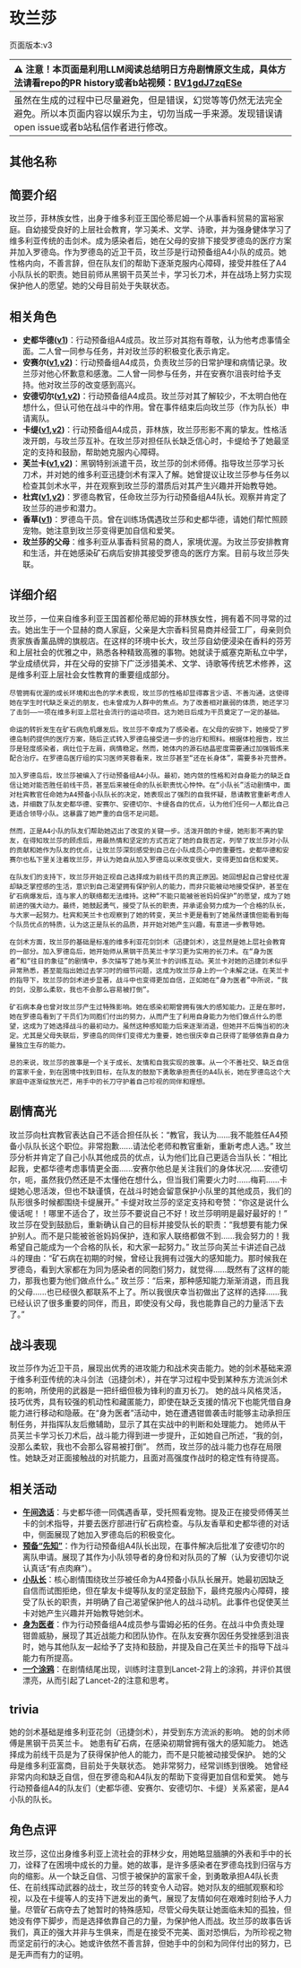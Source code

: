 # 玫兰莎
页面版本:v3
 

| :warning: 注意！本页面是利用LLM阅读总结明日方舟剧情原文生成，具体方法请看repo的PR history或者b站视频：[BV1gdJ7zqESe](https://www.bilibili.com/video/BV1gdJ7zqESe/)         |
|:----------------------------|
| 虽然在生成的过程中已尽量避免，但是错误，幻觉等等仍然无法完全避免。所以本页面内容以娱乐为主，切勿当成一手来源。发现错误请open issue或者b站私信作者进行修改。|



## 其他名称

## 简要介绍
玫兰莎，菲林族女性，出身于维多利亚王国伦蒂尼姆一个从事香料贸易的富裕家庭。自幼接受良好的上层社会教育，学习美术、文学、诗歌，并为强身健体学习了维多利亚传统的击剑术。成为感染者后，她在父母的安排下接受罗德岛的医疗方案并加入罗德岛。作为罗德岛的近卫干员，玫兰莎是行动预备组A4小队的成员。她性格内向，不善言辞，但在队友们的帮助下逐渐克服内心障碍，接受并胜任了A4小队队长的职责。她目前师从黑钢干员芙兰卡，学习长刀术，并在战场上努力实现保护他人的愿望。她的父母目前处于失联状态。
## 相关角色
-   **史都华德([v1](../chars/char_210_stward.md))**：行动预备组A4成员。玫兰莎对其抱有尊敬，认为他考虑事情全面。二人曾一同参与任务，并对玫兰莎的积极变化表示肯定。
-   **安赛尔([v1](../chars/char_212_ansel.md),[v2](char_212_ansel.md))**：行动预备组A4成员，负责玫兰莎的日常护理和病情记录。玫兰莎对他心怀歉意和感激。二人曾一同参与任务，并在安赛尔沮丧时给予支持。他对玫兰莎的改变感到高兴。
-   **安德切尔([v1](../chars/char_211_adnach.md),[v2](char_211_adnach.md))**：行动预备组A4成员。玫兰莎对其了解较少，不太明白他在想什么，但认可他在战斗中的作用。曾在事件结束后向玫兰莎（作为队长）申请离队。
-   **卡缇([v1](../chars/char_209_ardign.md),[v2](char_209_ardign.md))**：行动预备组A4成员，菲林族，玫兰莎形影不离的挚友。性格活泼开朗，与玫兰莎互补。在玫兰莎对担任队长缺乏信心时，卡缇给予了她最坚定的支持和鼓励，帮助她克服内心障碍。
-   **芙兰卡([v1](../chars/char_106_franka.md),[v2](char_106_franka.md))**：黑钢特别派遣干员，玫兰莎的剑术师傅。指导玫兰莎学习长刀术，并对她的维多利亚迅捷剑术有深入了解。她曾提议让玫兰莎参与任务以检查其剑术水平，并在观察到玫兰莎的潜质后对其产生兴趣并开始教导她。
-   **杜宾([v1](../chars/char_130_doberm.md),[v2](char_130_doberm.md))**：罗德岛教官，任命玫兰莎为行动预备组A4队长。观察并肯定了玫兰莎的进步和潜力。
-   **香草([v1](../chars/char_240_wyvern.md))**：罗德岛干员。曾在训练场偶遇玫兰莎和史都华德，请她们帮忙照顾宠物。她注意到玫兰莎变得更加自信和爱笑。
-   **玫兰莎的父母**：维多利亚从事香料贸易的商人，家境优渥。为玫兰莎安排教育和生活，并在她感染矿石病后安排其接受罗德岛的医疗方案。目前与玫兰莎失联。
## 详细介绍
玫兰莎，一位来自维多利亚王国首都伦蒂尼姆的菲林族女性，拥有着不同寻常的过去。她出生于一个显赫的商人家庭，父亲是大宗香料贸易商并经营工厂，母亲则负责家族香薰品牌的旗舰店。在这样的环境中长大，玫兰莎自幼便浸染在香料的芬芳和上层社会的优雅之中，熟悉各种精致高雅的事物。她就读于威塞克斯私立中学，学业成绩优异，并在父母的安排下广泛涉猎美术、文学、诗歌等传统艺术修养，这是维多利亚上层社会女性教育的重要组成部分。

    尽管拥有优渥的成长环境和出色的学术表现，玫兰莎的性格却显得寡言少语、不善沟通，这使得她在学生时代缺乏亲近的朋友，也未曾成为人群中的焦点。为了改善相对羸弱的体质，她还学习了击剑——一项在维多利亚上层社会流行的运动项目。这为她日后成为干员奠定了一定的基础。

    命运的转折发生在矿石病危机爆发后。玫兰莎不幸成为了感染者。在父母的安排下，她接受了罗德岛制药提供的医疗方案，随后正式转入罗德岛接受进一步的治疗和照料。根据体检报告，玫兰莎是轻度感染者，病灶位于左肩，病情稳定。然而，她体内的源石结晶密度需要通过加强锻炼来配合治疗。在罗德岛医疗组的实习医师芙蓉看来，玫兰莎甚至“还在长身体”，需要多补充营养。

    加入罗德岛后，玫兰莎被编入了行动预备组A4小队。最初，她内敛的性格和对自身能力的缺乏自信让她对能否胜任前线干员，甚至后来被任命的队长职责忧心忡忡。在“小队长”活动剧情中，面对杜宾教官任命她为A4预备小队队长的决定，她表现出了强烈的自我怀疑，恳请教官重新考虑人选，并细数了队友史都华德、安赛尔、安德切尔、卡缇各自的优点，认为他们任何一人都比自己更适合领导小队。这暴露了她严重的自信不足问题。

    然而，正是A4小队的队友们帮助她迈出了改变的关键一步。活泼开朗的卡缇，她形影不离的挚友，在得知玫兰莎的顾虑后，用最热情和坚定的方式否定了她的自我否定，列举了玫兰莎对小队的贡献和她作为队友的优点，让玫兰莎深刻感受到自己在小队成员心中的重要性。史都华德和安赛尔也私下里关注着玫兰莎，并认为她自从加入罗德岛以来改变很大，变得更加自信和爱笑。

    在队友们的支持下，玫兰莎开始正视自己选择成为前线干员的真正原因。她回想起自己曾经优渥却缺乏掌控感的生活，意识到自己渴望拥有保护别人的能力，而非只能被动地接受保护，甚至在矿石病爆发后，连与家人的联络都无法维持。这种“不能只能被爸爸妈妈保护”的愿望，成为了她前进的强大动力。最终，她鼓起勇气，接受了队长的职责，并承诺会努力成为一个合格的队长，与大家一起努力。杜宾和芙兰卡也观察到了她的转变，芙兰卡更是看到了她虽然谨慎但能看到每个队员优点的特质，认为这正是队长的品质，并开始对她产生兴趣，有意进一步教导她。

    在剑术方面，玫兰莎的基础是标准的维多利亚花剑剑术（迅捷剑术），这显然是她上层社会教育的一部分。加入罗德岛后，她开始师从黑钢干员芙兰卡学习更为实用的长刀术。在“身为医者”和“往日的象征”的剧情中，多次描写了她与芙兰卡的训练互动。芙兰卡对她的迅捷剑术似乎异常熟悉，甚至能指出她过去学习时的细节问题，这成为玫兰莎身上的一个未解之谜。在芙兰卡的指导下，玫兰莎的剑术进步显著，战斗中也变得更加自信，正如她在“身为医者”中所说，“我的剑，没那么柔软，我也不会那么容易被打倒”。

    矿石病本身也曾对玫兰莎产生过特殊影响。她在感染初期曾拥有强大的感知能力。正是在那时，她在罗德岛看到了干员们为同胞们付出的努力，从而产生了利用自身能力为他们做点什么的愿望，这成为了她选择战斗的最初动力。虽然这种感知能力后来逐渐消退，但她并不后悔当初的决定。尤其是父母失联后，罗德岛的同伴们变得尤为重要，她也很庆幸自己获得了能够依靠自身力量独立生存的能力。

    总的来说，玫兰莎的故事是一个关于成长、友情和自我实现的故事。从一个不善社交、缺乏自信的富家千金，到在困境中找到目标，在队友的鼓励下勇敢承担责任的A4队长，她在罗德岛这个大家庭中逐渐绽放光芒，用手中的长刀守护着自己珍视的同伴和理想。
## 剧情高光
玫兰莎向杜宾教官表达自己不适合担任队长：“教官，我认为......我不能胜任A4预备小队队长这个职位。非常抱歉......请法伦老师和教官重新，重新考虑人选。”
    玫兰莎分析并肯定了自己小队其他成员的优点，认为他们比自己更适合当队长：“相比起我，史都华德考虑事情更全面......安赛尔他总是关注我们的身体状况......安德切尔，呃，虽然我仍然还是不太懂他在想什么，但当我们需要火力时......梅莉......卡缇她心思活泼，但也不缺谨慎，在战斗时她会留意保护小队里的其他成员，我们的队形很多时候都围绕卡缇展开。”
    卡缇对玫兰莎的坚定支持和夸赞：“你这是说什么傻话呢！！哪里不适合了，玫兰莎不要说自己不好！玫兰莎明明是最好最好的！”
    玫兰莎在受到鼓励后，重新确认自己的目标并接受队长的职责：“我想要有能力保护别人。而不是只能被爸爸妈妈保护，连和家人联络都做不到......我会努力的！我希望自己能成为一个合格的队长，和大家一起努力。”
    玫兰莎向芙兰卡讲述自己战斗的理由：“矿石病在初期的时候，曾经让我拥有过强大的感知能力。那时候我在罗德岛，看到大家都在为同为感染者的同胞们努力，就觉得......既然有了这样的能力，那我也要为他们做点什么。”
    玫兰莎：“后来，那种感知能力渐渐消退，而且我的父母......也已经很久都联系不上了。所以我很庆幸当初做出了这样的选择......我已经认识了很多重要的同伴，而且，即使没有父母，我也能靠自己的力量活下去了。”
## 战斗表现
玫兰莎作为近卫干员，展现出优秀的进攻能力和战术突击能力。她的剑术基础来源于维多利亚传统的决斗剑法（迅捷剑术），并在学习过程中受到某种东方流派剑术的影响，所使用的武器是一把纤细但极为锋利的直刃长刀。
    她的战斗风格灵活，技巧优秀，具有较强的机动性和藏匿能力，即使在缺乏支援的情况下也能凭借自身能力进行移动和隐蔽。在“身为医者”活动中，她在遭遇钳兽袭击时能够主动承担压制任务，并指挥队友后撤辅助，显示了其在实战中的判断和处理能力。
    她师从干员芙兰卡学习长刀术后，战斗能力得到进一步提升，正如她自己所述，“我的剑，没那么柔软，我也不会那么容易被打倒”。
    然而，玫兰莎的战斗能力也存在局限性。她缺乏对正面接触战的对抗能力，且面对高强度作战时的稳定性有待提高。
## 相关活动
-   **[午间逸话](../stories/act7d5.md)**：与史都华德一同偶遇香草，受托照看宠物。提及正在接受师傅芙兰卡的剑术指导，并要去医疗部进行矿石病检查。与队友香草和史都华德的对话中，侧面展现了她加入罗德岛后的积极变化。
-   **[预备“先知”](../stories/story_adnach_set_1.md)**：作为行动预备组A4队长出现，在事件解决后批准了安德切尔的离队申请。展现了其作为小队领导者的身份和对队员的了解（认为安德切尔说认真话“有点肉麻”）。
-   **[小队长](../stories/story_melan_set_1.md)**：核心剧情围绕玫兰莎被任命为A4预备小队队长展开。她最初因缺乏自信而试图拒绝，但在挚友卡缇等队友的坚定鼓励下，最终克服内心障碍，接受了队长的职责，并明确了自己渴望保护他人的战斗动机。此事件也促使芙兰卡对她产生兴趣并开始教导她剑术。
-   **[身为医者](../stories/story_ansel_set_1.md)**：作为行动预备组A4成员参与雷姆必拓的任务。在战斗中负责处理钳兽威胁，展现了其近战能力和团队协作。在队友安赛尔因任务受挫感到沮丧时，她与其他队友一起给予了支持和鼓励，并提及自己在芙兰卡的指导下战斗能力有所提高。
-   **[一个涂鸦](../stories/story_medic2_set_1.md)**：在剧情结尾出现，训练时注意到Lancet-2背上的涂鸦，并评价其很漂亮，从而引起了Lancet-2的注意和思考。
## trivia
她的剑术基础是维多利亚花剑（迅捷剑术），并受到东方流派的影响。
    她的剑术师傅是黑钢干员芙兰卡。
    她患有矿石病，在感染初期曾拥有强大的感知能力。
    她选择成为前线干员是为了获得保护他人的能力，而不是只能被动接受保护。
    她的父母是维多利亚富商，目前处于失联状态。
    她非常努力，经常训练到很晚。
    她曾经非常内向和缺乏自信，但在罗德岛和A4队友的帮助下变得更加自信和爱笑。
    她与行动预备组A4的队友们（史都华德、安赛尔、安德切尔、卡缇）关系紧密，是A4小队的队长。
## 角色点评
玫兰莎，这位出身维多利亚上流社会的菲林少女，用她略显腼腆的外表和手中的长刀，诠释了在困境中成长的力量。她的故事，是许多感染者在罗德岛找到归宿与方向的缩影。从一个缺乏自信、习惯于被保护的富家千金，到勇敢承担A4队长责任、在前线挥动武器的战士，玫兰莎的转变令人动容。她对队友的细腻观察和珍视，以及在卡缇等人的支持下迸发出的勇气，展现了友情如何在艰难时刻给予人力量。尽管矿石病夺去了她暂时的特殊感知，尽管父母失联让她面临未知的孤独，但她没有停下脚步，而是选择依靠自己的力量，为保护他人而战。玫兰莎的故事告诉我们，真正的强大并非与生俱来，而是在接受不完美、面对恐惧后，为所珍视之物而坚定前行的决心。她或许依然不善言辞，但她手中的剑和为同伴付出的努力，已是无声而有力的证明。